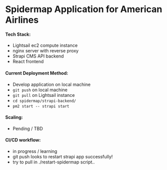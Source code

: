 # Spidermap Application for American Airlines

#### Tech Stack:
  - Lightsail ec2 compute instance
  - nginx server with reverse proxy
  - Strapi CMS API backend
  - React frontend

#### Current Deployment Method:
  - Develop application on local machine
  - `git push` on local machine
  - `git pull` on Lightsail instance
  - `cd spidermap/strapi-backend/`
  - `pm2 start -- strapi start`

#### Scaling:
  - Pending / TBD

#### CI/CD workflow:
  - in progress / learning
  - git push looks to restart strapi app successfully!
  - try to pull in ./restart-spidermap script..
